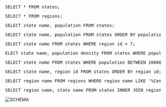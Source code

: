 <!-- 1. Select all data for all states. -->
<pre>
SELECT * FROM states;
</pre>

<!-- 2. Select all data for all regions. -->
<pre>
SELECT * FROM regions;
</pre>

<!-- 3. Select the state_name and population for all states. -->
<pre>
SELECT state_name, population FROM states;
</pre>

<!-- 4. Select the state_name and population for all states ordered by population. The state with the highest population should be at the top. -->
<pre>
SELECT state_name, population FROM states ORDER BY population DESC;
</pre>

<!-- 5. Select the state_name for the states in region 7. -->
<pre>
SELECT state_name FROM states WHERE region_id = 7;
</pre>

<!-- 6. Select the state_name and population_density for states with a population density over 50 ordered from least to most dense. -->
<pre>
ELECT state_name, population_density FROM states WHERE population_density > 50 ORDER BY population_density;
</pre>

<!-- 7. Select the state_name for states with a population between 1 million and 1.5 million people -->
<pre>
SELECT state_name FROM states WHERE population BETWEEN 1000000 AND 1500000;
</pre>

<!-- 8. Select the state_name and region_id for states ordered by region in ascending order. -->
<pre>
SELECT state_name, region_id FROM states ORDER BY region_id;
</pre>

<!-- 9. Select the region_name for the regions with "Central" in the name. -->
<pre>
SELECT region_name FROM regions WHERE region_name LIKE '%Central';
</pre>

<!-- 10. Select the region_name and the state_name for all states and regions in ascending order by region_id. Refer to the region by name. (This will involve joining the tables). -->
<pre>
SELECT region_name, state_name FROM states INNER JOIN regions ON states.region_id=regions.id ORDER bY region_id;
</pre>

![SCHEMA](/schema.PNG)

<!--
What are databases for?
Databases are use for storing information and allows efficent access
to data from other applictions.

What is a one-to-many relationship?
One-to-many relationships in the context of database structures refers to
when one data element can be referenced to many other elements.  For example, in our contact information, most people can have multiple mobile phone numbers but for the most part most mobile phone numbers belongs to just one person.

What is a primary key? What is a foreign key? How can you determine which is which?
A primary is a unique record in a database table. A foreign key is
a field in table that is a primary key in another table.

How can you select information out of a SQL database? What are some general guidelines for that?
You can use the SELECT clause to query information from an SQL database.
The general guideline is that you want to SELECT the data you required,
from the table that stores that information and you can filter or sort the
information based on your criteria.
-->

